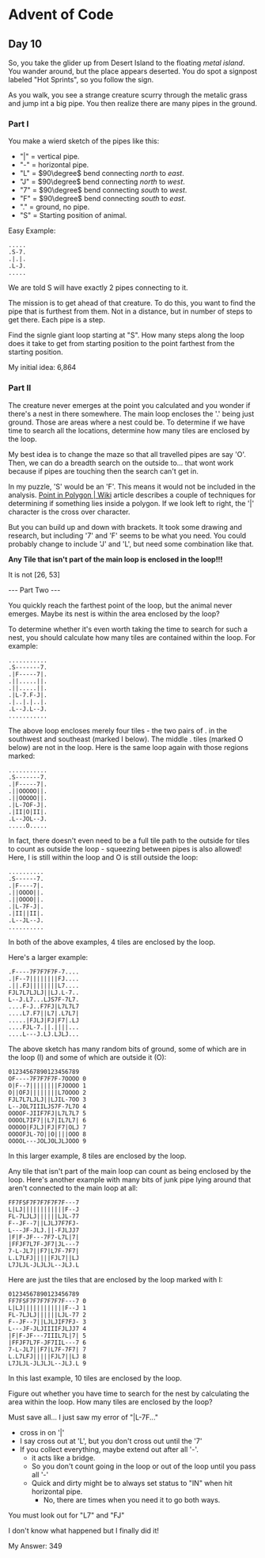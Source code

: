 # Advent of Code

## Day 10

So, you take the glider up from Desert Island to the floating _metal island_. You wander around, but the place appears deserted. You do spot a signpost labeled "Hot Sprints", so you follow the sign.

As you walk, you see a strange creature scurry through the metalic grass and jump int a big pipe. You then realize there are many pipes in the ground.

### Part I

You make a wierd sketch of the pipes like this:
+ "|" = vertical pipe.
+ "-" = horizontal pipe.
+ "L" = $90\degree$ bend connecting _north_ to _east_.
+ "J" = $90\degree$ bend connecting _north_ to _west_.
+ "7" = $90\degree$ bend connecting _south_ to _west_.
+ "F" = $90\degree$ bend connecting _south_ to _east_.
+ "." = ground, no pipe.
+ "S" = Starting position of animal.

Easy Example:

```
.....
.S-7.
.|.|.
.L-J.
.....
```

We are told S will have exactly 2 pipes connecting to it. 

The mission is to get ahead of that creature. To do this, you want to find the pipe that is furthest from them. Not in a distance, but in number of steps to get there. Each pipe is a step.

Find the signle giant loop starting at "S". How many steps along the loop does it take to get from starting position to the point farthest from the starting position. 

My initial idea: 6,864

### Part II

The creature never emerges at the point you calculated and you wonder if there's a nest in there somewhere. The main loop encloses the '.' being just ground. Those are areas where a nest could be. To determine if we have time to search all the locations, determine how many tiles are enclosed by the loop.

My best idea is to change the maze so that all travelled pipes are say 'O'. Then, we can do a breadth search on the outside to... that wont work because if pipes are touching then the search can't get in.

In my puzzle, 'S' would be an 'F'. This means it would not be included in the analysis. [Point in Polygon | Wiki](https://en.wikipedia.org/wiki/Point_in_polygon) article describes a couple of techniques for determining if something lies inside a polygon. If we look left to right, the '|' character is the cross over character. 

But you can build up and down with brackets. It took some drawing and research, but including '7' and 'F' seems to be what you need. You could probably change to include 'J' and 'L', but need some combination like that. 

**Any Tile that isn't part of the main loop is enclosed in the loop!!!**

It is not [26, 53]

--- Part Two ---

You quickly reach the farthest point of the loop, but the animal never emerges. Maybe its nest is within the area enclosed by the loop?

To determine whether it's even worth taking the time to search for such a nest, you should calculate how many tiles are contained within the loop. For example:

```
...........
.S-------7.
.|F-----7|.
.||.....||.
.||.....||.
.|L-7.F-J|.
.|..|.|..|.
.L--J.L--J.
...........
```

The above loop encloses merely four tiles - the two pairs of . in the southwest and southeast (marked I below). The middle . tiles (marked O below) are not in the loop. Here is the same loop again with those regions marked:

```
...........
.S-------7.
.|F-----7|.
.||OOOOO||.
.||OOOOO||.
.|L-7OF-J|.
.|II|O|II|.
.L--JOL--J.
.....O.....
```

In fact, there doesn't even need to be a full tile path to the outside for tiles to count as outside the loop - squeezing between pipes is also allowed! Here, I is still within the loop and O is still outside the loop:

```
..........
.S------7.
.|F----7|.
.||OOOO||.
.||OOOO||.
.|L-7F-J|.
.|II||II|.
.L--JL--J.
..........
```

In both of the above examples, 4 tiles are enclosed by the loop.

Here's a larger example:

```
.F----7F7F7F7F-7....
.|F--7||||||||FJ....
.||.FJ||||||||L7....
FJL7L7LJLJ||LJ.L-7..
L--J.L7...LJS7F-7L7.
....F-J..F7FJ|L7L7L7
....L7.F7||L7|.L7L7|
.....|FJLJ|FJ|F7|.LJ
....FJL-7.||.||||...
....L---J.LJ.LJLJ...
```

The above sketch has many random bits of ground, some of which are in the loop (I) and some of which are outside it (O):

```
01234567890123456789
OF----7F7F7F7F-7OOOO 0
O|F--7||||||||FJOOOO 1
O||OFJ||||||||L7OOOO 2
FJL7L7LJLJ||LJIL-7OO 3
L--JOL7IIILJS7F-7L7O 4
OOOOF-JIIF7FJ|L7L7L7 5
OOOOL7IF7||L7|IL7L7| 6
OOOOO|FJLJ|FJ|F7|OLJ 7
OOOOFJL-7O||O||||OOO 8
OOOOL---JOLJOLJLJOOO 9
```

In this larger example, 8 tiles are enclosed by the loop.

Any tile that isn't part of the main loop can count as being enclosed by the loop. Here's another example with many bits of junk pipe lying around that aren't connected to the main loop at all:

```
FF7FSF7F7F7F7F7F---7
L|LJ||||||||||||F--J
FL-7LJLJ||||||LJL-77
F--JF--7||LJLJ7F7FJ-
L---JF-JLJ.||-FJLJJ7
|F|F-JF---7F7-L7L|7|
|FFJF7L7F-JF7|JL---7
7-L-JL7||F7|L7F-7F7|
L.L7LFJ|||||FJL7||LJ
L7JLJL-JLJLJL--JLJ.L
```

Here are just the tiles that are enclosed by the loop marked with I:

```
01234567890123456789
FF7FSF7F7F7F7F7F---7 0
L|LJ||||||||||||F--J 1
FL-7LJLJ||||||LJL-77 2
F--JF--7||LJLJIF7FJ- 3
L---JF-JLJIIIIFJLJJ7 4
|F|F-JF---7IIIL7L|7| 5
|FFJF7L7F-JF7IIL---7 6
7-L-JL7||F7|L7F-7F7| 7
L.L7LFJ|||||FJL7||LJ 8
L7JLJL-JLJLJL--JLJ.L 9
```

In this last example, 10 tiles are enclosed by the loop.

Figure out whether you have time to search for the nest by calculating the area within the loop. How many tiles are enclosed by the loop?

Must save all... I just saw my error of "|L-7F..."
+ cross in on '|'
+ I say cross out at 'L', but you don't cross out until the '7'
+ If you collect everything, maybe extend out after all '-'. 
    + it acts like a bridge. 
    + So you don't count going in the loop or out of the loop until you pass all '-'
    + Quick and dirty might be to always set status to "IN" when hit horizontal pipe.
        + No, there are times when you need it to go both ways. 

You must look out for "L7" and "FJ"

I don't know what happened but I finally did it!

My Answer: 349